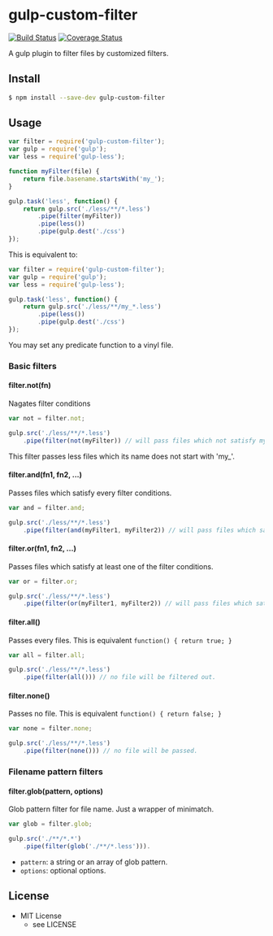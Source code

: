 # gulp-custom-filter
[![Build Status](https://secure.travis-ci.org/a-miyashita/gulp-custom-filter.png?branch=master)](http://travis-ci.org/a-miyashita/gulp-custom-filter)
[![Coverage Status](https://coveralls.io/repos/a-miyashita/gulp-custom-filter/badge.svg?branch=master&service=github)](https://coveralls.io/github/a-miyashita/gulp-custom-filter?branch=master)

A gulp plugin to filter files by customized filters.

## Install

```bash
$ npm install --save-dev gulp-custom-filter
```

## Usage

```javascript
var filter = require('gulp-custom-filter');
var gulp = require('gulp');
var less = require('gulp-less');

function myFilter(file) {
	return file.basename.startsWith('my_');
}

gulp.task('less', function() {
	return gulp.src('./less/**/*.less')
		.pipe(filter(myFilter))
		.pipe(less())
		.pipe(gulp.dest('./css')
});
```

This is equivalent to:

```javascript
var filter = require('gulp-custom-filter');
var gulp = require('gulp');
var less = require('gulp-less');

gulp.task('less', function() {
	return gulp.src('./less/**/my_*.less')
		.pipe(less())
		.pipe(gulp.dest('./css')
});
```

You may set any predicate function to a vinyl file.

### Basic filters

#### filter.not(fn)

Nagates filter conditions

```javascript
var not = filter.not;

gulp.src('./less/**/*.less')
	.pipe(filter(not(myFilter)) // will pass files which not satisfy myFilter
```	

This filter passes less files which its name does not start with 'my_'.

#### filter.and(fn1, fn2, ...)

Passes files which satisfy every filter conditions.

```javascript
var and = filter.and;

gulp.src('./less/**/*.less')
	.pipe(filter(and(myFilter1, myFilter2)) // will pass files which satisfy myFilter1 and myFilter2
```	

#### filter.or(fn1, fn2, ...)

Passes files which satisfy at least one of the filter conditions.

```javascript
var or = filter.or;

gulp.src('./less/**/*.less')
	.pipe(filter(or(myFilter1, myFilter2)) // will pass files which satisfy myFilter1 or myFilter2
```	

#### filter.all()

Passes every files. This is equivalent `function() { return true; }`

```javascript
var all = filter.all;

gulp.src('./less/**/*.less')
	.pipe(filter(all())) // no file will be filtered out.
```	

#### filter.none()

Passes no file. This is equivalent `function() { return false; }`

```javascript
var none = filter.none;

gulp.src('./less/**/*.less')
	.pipe(filter(none())) // no file will be passed.
```	

### Filename pattern filters

#### filter.glob(pattern, options)

Glob pattern filter for file name. Just a wrapper of minimatch.

```javascript
var glob = filter.glob;

gulp.src('./**/*.*')
	.pipe(filter(glob('./**/*.less'))).
```	

* `pattern`: a string or an array of glob pattern.
* `options`: optional options.

## License

* MIT License
	* see LICENSE
